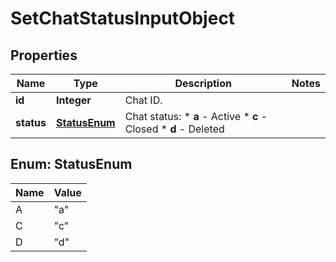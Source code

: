 
# SetChatStatusInputObject

## Properties
Name | Type | Description | Notes
------------ | ------------- | ------------- | -------------
**id** | **Integer** | Chat ID. | 
**status** | [**StatusEnum**](#StatusEnum) | Chat status:   * **a** - Active   * **c** - Closed   * **d** - Deleted  | 


<a name="StatusEnum"></a>
## Enum: StatusEnum
Name | Value
---- | -----
A | &quot;a&quot;
C | &quot;c&quot;
D | &quot;d&quot;




